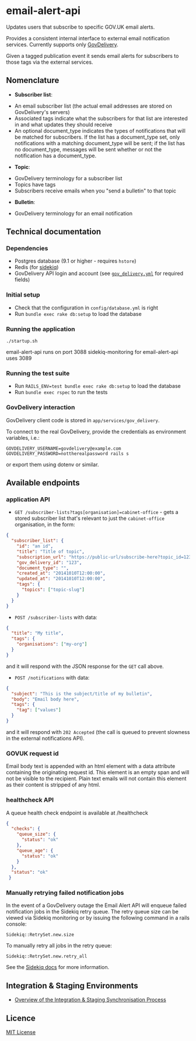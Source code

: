 # email-alert-api

Updates users that subscribe to specific GOV.UK email alerts.

Provides a consistent internal interface to external email notification services.
Currently supports only [GovDelivery](http://www.govdelivery.com/).

Given a tagged publication event it sends email alerts for subscribers to those
tags via the external services.

## Nomenclature

- **Subscriber list**:
 * An email subscriber list (the actual email addresses are stored on
  GovDelivery's servers)
 * Associated tags indicate what the subscribers for that list are interested in
  and what updates they should receive
 * An optional document_type indicates the types of notifications that will be
  matched for subscribers. If the list has a document_type set, only
  notifications with a matching document_type will be sent; if the list has
  no document_type, messages will be sent whether or not the notification has
  a document_type.

- **Topic**:
 * GovDelivery terminology for a subscriber list
 * Topics have tags
 * Subscribers receive emails when you "send a bulletin" to that topic

- **Bulletin**:
 * GovDelivery terminology for an email notification

## Technical documentation

### Dependencies

* Postgres database (9.1 or higher - requires `hstore`)
* Redis (for [sidekiq](http://sidekiq.org/))
* GovDelivery API login and account (see
  [`gov_delivery.yml`](config/gov_delivery.yml) for required fields)

### Initial setup

* Check that the configuration in `config/database.yml` is right
* Run `bundle exec rake db:setup` to load the database


### Running the application

`./startup.sh`

email-alert-api runs on port 3088
sidekiq-monitoring for email-alert-api uses 3089

### Running the test suite

* Run `RAILS_ENV=test bundle exec rake db:setup` to load the database
* Run `bundle exec rspec` to run the tests

### GovDelivery interaction

GovDelivery client code is stored in `app/services/gov_delivery`.

To connect to the real GovDelivery, provide the credentials as environment
variables, i.e.:

`GOVDELIVERY_USERNAME=govdelivery@example.com GOVDELIVERY_PASSWORD=nottherealpassword rails s`

or export them using dotenv or similar.

## Available endpoints

### application API

* `GET /subscriber-lists?tags[organisation]=cabinet-office` - gets a stored
  subscriber list that's relevant to just the `cabinet-office` organisation, in
  the form:

```json
{
  "subscriber_list": {
    "id": "an id",
    "title": "Title of topic",
    "subscription_url": "https://public-url/subscribe-here?topic_id=123",
    "gov_delivery_id": "123",
    "document_type": "",
    "created_at": "20141010T12:00:00",
    "updated_at": "20141010T12:00:00",
    "tags": {
      "topics": ["topic-slug"]
    }
  }
}
```

* `POST /subscriber-lists` with data:
```json
{
  "title": "My title",
  "tags": {
    "organisations": ["my-org"]
  }
}
```
and it will respond with the JSON response for the `GET` call above.

* `POST /notifications` with data:

```json
{
  "subject": "This is the subject/title of my bulletin",
  "body": "Email body here",
  "tags": {
    "tag": ["values"]
  }
}
```

and it will respond with `202 Accepted` (the call is queued to prevent slowness
in the external notifications API).

### GOVUK request id

Email body text is appended with an html element with a data attribute containing the originating request id.
This element is an empty span and will not be visible to the recipient.
Plain text emails will not contain this element as their content is stripped of any html.

### healthcheck API

A queue health check endpoint is available at /healthcheck
```json
{
  "checks": {
    "queue_size": {
      "status": "ok"
    },
    "queue_age": {
      "status": "ok"
    }
  },
  "status": "ok"
 }
```

### Manually retrying failed notification jobs

In the event of a GovDelivery outage the Email Alert API will enqueue failed notification jobs
in the Sidekiq retry queue.
The retry queue size can be viewed via Sidekiq monitoring or by issuing the following command in a rails console:

```
Sidekiq::RetrySet.new.size
```

To manually retry all jobs in the retry queue:

```
Sidekiq::RetrySet.new.retry_all
```

See the [Sidekiq docs](https://github.com/mperham/sidekiq/wiki/API) for more information.

## Integration & Staging Environments

- [Overview of the Integration & Staging Synchronisation Process](doc/integration-staging-sync.md)

## Licence

[MIT License](LICENCE)
